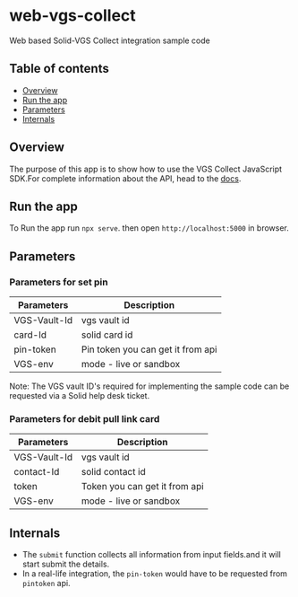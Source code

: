 # web-vgs-collect
Web based Solid-VGS Collect integration sample code

## Table of contents

- [Overview](#overview)
- [Run the app](#run-the-app)
- [Parameters](#Parameters)
- [Internals](#internals)

## Overview
The purpose of this app is to show how to use the VGS Collect JavaScript SDK.For complete information about the API, head to the [docs](https://www.verygoodsecurity.com/docs/vgs-collect/overview).

## Run the app
To Run the app run `npx serve`. then open `http://localhost:5000` in browser.


## Parameters
### Parameters for set pin
| Parameters    | Description   |
| ------------- | ------------- |
| VGS-Vault-Id  | vgs vault id |
| card-Id       | solid card id |
| pin-token     | Pin token you can get it from api |
| VGS-env       | mode - live or sandbox |

Note: The VGS vault ID's required for implementing the sample code can be requested via a Solid help desk ticket.

### Parameters for debit pull link card
| Parameters    | Description   |
| ------------- | ------------- |
| VGS-Vault-Id  | vgs vault id |
| contact-Id    | solid contact id |
| token         | Token you can get it from api |
| VGS-env       | mode - live or sandbox |

## Internals

- The `submit` function collects all information from input fields.and it will start submit the details.
- In a real-life integration, the `pin-token`  would have to be requested from `pintoken` api.
